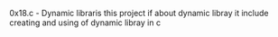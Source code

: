 0x18.c - Dynamic libraris
this project if about dynamic libray it include creating and using of 
dynamic libray in c
